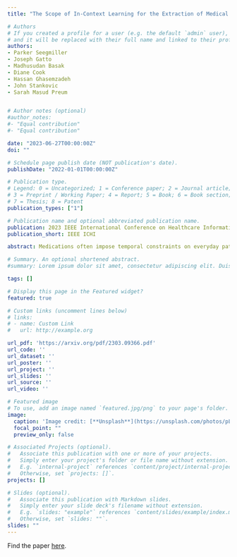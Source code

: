 ```yaml
---
title: "The Scope of In-Context Learning for the Extraction of Medical Temporal Constraints"

# Authors
# If you created a profile for a user (e.g. the default `admin` user), write the username (folder name) here 
# and it will be replaced with their full name and linked to their profile.
authors:
- Parker Seegmiller
- Joseph Gatto 
- Madhusudan Basak
- Diane Cook
- Hassan Ghasemzadeh
- John Stankovic
- Sarah Masud Preum


# Author notes (optional)
#author_notes:
#- "Equal contribution"
#- "Equal contribution"

date: "2023-06-27T00:00:00Z"
doi: ""

# Schedule page publish date (NOT publication's date).
publishDate: "2022-01-01T00:00:00Z"

# Publication type.
# Legend: 0 = Uncategorized; 1 = Conference paper; 2 = Journal article;
# 3 = Preprint / Working Paper; 4 = Report; 5 = Book; 6 = Book section;
# 7 = Thesis; 8 = Patent
publication_types: ["1"]

# Publication name and optional abbreviated publication name.
publication: 2023 IEEE International Conference on Healthcare Informatics
publication_short: IEEE ICHI

abstract: Medications often impose temporal constraints on everyday patient activity. Violations of such medical temporal constraints (MTCs) lead to a lack of treatment adherence, in addition to poor health outcomes and increased healthcare expenses. These MTCs are found in drug usage guidelines (DUGs) in both patient education materials and clinical texts. Computationally representing MTCs in DUGs will advance patient-centric healthcare applications by helping to define safe patient activity patterns. We define a novel taxonomy of MTCs found in DUGs and develop a novel context-free grammar (CFG) to computationally represent MTCs from unstructured DUGs. Additionally, we release three new datasets with a combined total of N=836 DUGs labeled with normalized MTCs. We develop an in-context learning (ICL) solution for automatically extracting and normalizing MTCs found in DUGs, achieving an average F1 score of 0.62 across all datasets. Finally, we rigorously investigate ICL model performance against a baseline model, across datasets and MTC types, and through in-depth error analysis.

# Summary. An optional shortened abstract.
#summary: Lorem ipsum dolor sit amet, consectetur adipiscing elit. Duis posuere tellus ac convallis placerat. Proin tincidunt magna sed ex sollicitudin condimentum.

tags: []

# Display this page in the Featured widget?
featured: true

# Custom links (uncomment lines below)
# links:
# - name: Custom Link
#   url: http://example.org

url_pdf: 'https://arxiv.org/pdf/2303.09366.pdf'
url_code: ''
url_dataset: ''
url_poster: ''
url_project: ''
url_slides: ''
url_source: ''
url_video: ''

# Featured image
# To use, add an image named `featured.jpg/png` to your page's folder. 
image:
  caption: 'Image credit: [**Unsplash**](https://unsplash.com/photos/pLCdAaMFLTE)'
  focal_point: ""
  preview_only: false

# Associated Projects (optional).
#   Associate this publication with one or more of your projects.
#   Simply enter your project's folder or file name without extension.
#   E.g. `internal-project` references `content/project/internal-project/index.md`.
#   Otherwise, set `projects: []`.
projects: []

# Slides (optional).
#   Associate this publication with Markdown slides.
#   Simply enter your slide deck's filename without extension.
#   E.g. `slides: "example"` references `content/slides/example/index.md`.
#   Otherwise, set `slides: ""`.
slides: ""
---
```


Find the paper [here](https://arxiv.org/pdf/2303.09366.pdf).
